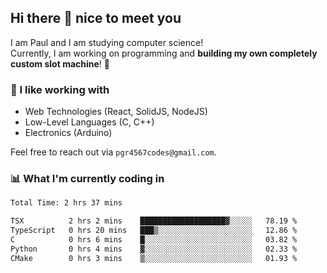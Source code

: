 ## Hi there 👋 nice to meet you

I am Paul and I am studying computer science!  
Currently, I am working on programming and **building my own completely custom slot machine**! 🎰

### 🔭 I like working with
- Web Technologies (React, SolidJS, NodeJS)
- Low-Level Languages (C, C++)
- Electronics (Arduino)

Feel free to reach out via `pgr4567codes@gmail.com`.

### 📊 What I'm currently coding in
<!--START_SECTION:waka-->

```txt
Total Time: 2 hrs 37 mins

TSX          2 hrs 2 mins    ███████████████████▓░░░░░   78.19 %
TypeScript   0 hrs 20 mins   ███▒░░░░░░░░░░░░░░░░░░░░░   12.86 %
C            0 hrs 6 mins    █░░░░░░░░░░░░░░░░░░░░░░░░   03.82 %
Python       0 hrs 4 mins    ▓░░░░░░░░░░░░░░░░░░░░░░░░   02.33 %
CMake        0 hrs 3 mins    ▒░░░░░░░░░░░░░░░░░░░░░░░░   01.93 %
```

<!--END_SECTION:waka-->

